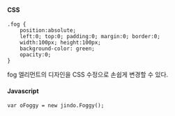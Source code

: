 #### CSS

	.fog {
	    position:absolute;
	    left:0; top:0; padding:0; margin:0; border:0;
	    width:100px; height:100px;
	    background-color: green;
	    opacity:0;
	}

fog 엘리먼트의 디자인을 CSS 수정으로 손쉽게 변경할 수 있다.

#### Javascript
	var oFoggy = new jindo.Foggy();